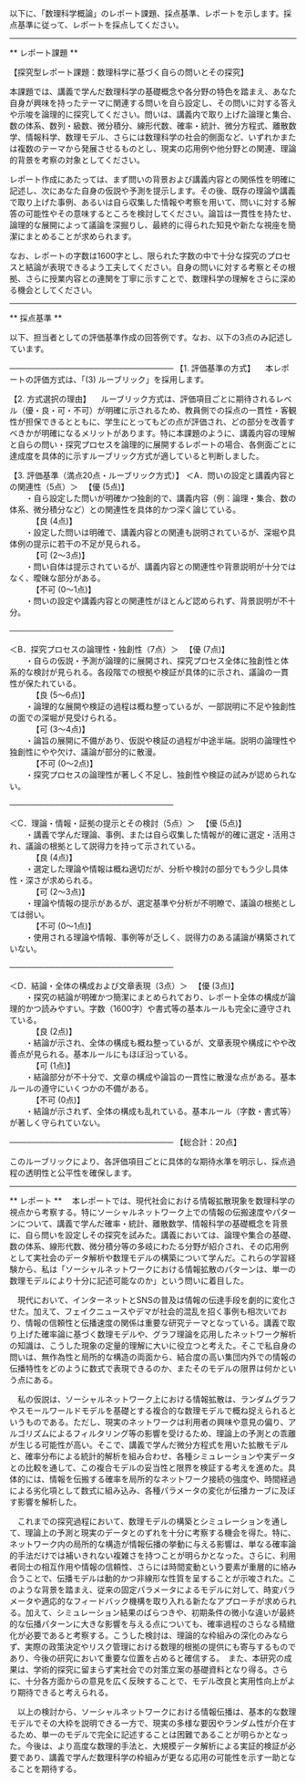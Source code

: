 以下に、「数理科学概論」のレポート課題、採点基準、レポートを示します。採点基準に従って、レポートを採点してください。

---------------------------------------
** レポート課題 **

【探究型レポート課題：数理科学に基づく自らの問いとその探究】

本課題では、講義で学んだ数理科学の基礎概念や各分野の特色を踏まえ、あなた自身が興味を持ったテーマに関連する問いを自ら設定し、その問いに対する答えや示唆を論理的に探究してください。問いは、講義内で取り上げた論理と集合、数の体系、数列・級数、微分積分、線形代数、確率・統計、微分方程式、離散数学、情報科学、数理モデル、さらには数理科学の社会的側面など、いずれかまたは複数のテーマから発展させるものとし、現実の応用例や他分野との関連、理論的背景を考察の対象としてください。

レポート作成にあたっては、まず問いの背景および講義内容との関係性を明確に記述し、次にあなた自身の仮説や予測を提示します。その後、既存の理論や講義で取り上げた事例、あるいは自ら収集した情報や考察を用いて、問いに対する解答の可能性やその意味するところを検討してください。論旨は一貫性を持たせ、論理的な展開によって議論を深掘りし、最終的に得られた知見や新たな視座を簡潔にまとめることが求められます。

なお、レポートの字数は1600字とし、限られた字数の中で十分な探究のプロセスと結論が表現できるよう工夫してください。自身の問いに対する考察とその根拠、さらに授業内容との連関を丁寧に示すことで、数理科学の理解をさらに深める機会としてください。

---------------------------------------
** 採点基準 **

以下、担当者としての評価基準作成の回答例です。なお、以下の3点のみ記述しています。

─────────────────────────────
【1. 評価基準の方式】
　本レポートの評価方式は、「(3) ルーブリック」を採用します。

【2. 方式選択の理由】
　ルーブリック方式は、評価項目ごとに期待されるレベル（優・良・可・不可）が明確に示されるため、教員側での採点の一貫性・客観性が担保できるとともに、学生にとってもどの点が評価され、どの部分を改善すべきかが明確になるメリットがあります。特に本課題のように、講義内容の理解と自らの問い・探究プロセスを論理的に展開するレポートの場合、各側面ごとに達成度を具体的に示すルーブリック方式が適していると判断しました。

【3. 評価基準（満点20点・ルーブリック方式）】
＜A．問いの設定と講義内容との関連性（5点）＞
　【優 (5点)】  
  ・自ら設定した問いが明確かつ独創的で、講義内容（例：論理・集合、数の体系、微分積分など）との関連性を具体的かつ深く論じている。  
  
　【良 (4点)】  
  ・設定した問いは明確で、講義内容との関連も説明されているが、深堀や具体例の提示に若干の不足が見られる。  
  
　【可 (2～3点)】  
  ・問い自体は提示されているが、講義内容との関連性や背景説明が十分ではなく、曖昧な部分がある。  
  
　【不可 (0～1点)】  
  ・問いの設定や講義内容との関連性がほとんど認められず、背景説明が不十分。

─────────────────────────────

＜B．探究プロセスの論理性・独創性（7点）＞
　【優 (7点)】  
  ・自らの仮説・予測が論理的に展開され、探究プロセス全体に独創性と体系的な検討が見られる。各段階での根拠や検証が具体的に示され、議論の一貫性が保たれている。  
  
　【良 (5～6点)】  
  ・論理的な展開や検証の過程は概ね整っているが、一部説明に不足や独創性の面での深堀が見受けられる。  
  
　【可 (3～4点)】  
  ・論旨の展開に不備があり、仮説や検証の過程が中途半端。説明の論理性や独創性にやや欠け、議論が部分的に散漫。  
  
　【不可 (0～2点)】  
  ・探究プロセスの論理性が著しく不足し、独創性や検証の試みが認められない。

─────────────────────────────

＜C．理論・情報・証拠の提示とその検討（5点）＞
　【優 (5点)】  
  ・講義で学んだ理論、事例、または自ら収集した情報が的確に選定・活用され、議論の根拠として説得力を持って示されている。  
  
　【良 (4点)】  
  ・選定した理論や情報は概ね適切だが、分析や検討の部分でもう少し具体性・深さが求められる。  
  
　【可 (2～3点)】  
  ・理論や情報の提示があるが、選定基準や分析が不明瞭で、議論の根拠としては弱い。  
  
　【不可 (0～1点)】  
  ・使用される理論や情報、事例等が乏しく、説得力のある議論が構築されていない。

─────────────────────────────

＜D．結論・全体の構成および文章表現（3点）＞
　【優 (3点)】  
  ・探究の結論が明確かつ簡潔にまとめられており、レポート全体の構成が論理的かつ読みやすい。字数（1600字）や書式等の基本ルールも完全に遵守されている。  
  
　【良 (2点)】  
  ・結論が示され、全体の構成も概ね整っているが、文章表現や構成にやや改善点が見られる。基本ルールにもほぼ沿っている。  
  
　【可 (1点)】  
  ・結論部分が不十分で、文章の構成や論旨の一貫性に散漫な点がある。基本ルールの遵守にいくつかの不備がある。  
  
　【不可 (0点)】  
  ・結論が示されず、全体の構成も乱れている。基本ルール（字数・書式等）が著しく守られていない。

─────────────────────────────
【総合計：20点】

このルーブリックにより、各評価項目ごとに具体的な期待水準を明示し、採点過程の透明性と公平性を確保します。

---------------------------------------
** レポート **
　本レポートでは、現代社会における情報拡散現象を数理科学の視点から考察する。特にソーシャルネットワーク上での情報の伝搬速度やパターンについて、講義で学んだ確率・統計、離散数学、情報科学の基礎概念を背景に、自ら問いを設定しその探究を試みた。講義においては、論理や集合の基礎、数の体系、線形代数、微分積分等の多岐にわたる分野が紹介され、その応用例として実社会のデータ解析や数理モデルの構築について学んだ。これらの学習経験から、私は「ソーシャルネットワークにおける情報拡散のパターンは、単一の数理モデルにより十分に記述可能なのか」という問いに着目した。

　現代において、インターネットとSNSの普及は情報の伝達手段を劇的に変化させた。加えて、フェイクニュースやデマが社会的混乱を招く事例も相次いでおり、情報の信頼性と伝播速度の関係は重要な研究テーマとなっている。講義で取り上げた確率論に基づく数理モデルや、グラフ理論を応用したネットワーク解析の知識は、こうした現象の定量的理解に大いに役立つと考えた。そこで私自身の問いは、無作為性と局所的な構造の両面から、結合度の高い集団内外での情報の伝播特性をどのように数式で表現できるのか、またそのモデルの限界は何かという点にある。

　私の仮説は、ソーシャルネットワーク上における情報拡散は、ランダムグラフやスモールワールドモデルを基礎とする複合的な数理モデルで概ね捉えられるというものである。ただし、現実のネットワークは利用者の興味や意見の偏り、アルゴリズムによるフィルタリング等の影響を受けるため、理論上の予測との乖離が生じる可能性が高い。そこで、講義で学んだ微分方程式を用いた拡散モデルと、確率分布による統計的解析を組み合わせ、各種シミュレーションや実データとの比較を通して、この複合モデルの妥当性と限界を検証する考えを進めた。具体的には、情報を伝搬する確率を局所的なネットワーク接続の強度や、時間経過による劣化項として数式に組み込み、各種パラメータの変化が伝播カーブに及ぼす影響を解析した。

　これまでの探究過程において、数理モデルの構築とシミュレーションを通して、理論上の予測と現実のデータとのずれを十分に考察する機会を得た。特に、ネットワーク内の局所的な構造が情報伝播の挙動に与える影響は、単なる確率論的手法だけでは補いきれない複雑さを持つことが明らかとなった。さらに、利用者同士の相互作用や情報の信頼性、さらには時間変動という要素が重層的に絡み合うことで、伝播モデルは動的かつ非線形な性質を呈することが示唆された。このような背景を踏まえ、従来の固定パラメータによるモデルに対して、時変パラメータや適応的なフィードバック機構を取り入れる新たなアプローチが求められる。加えて、シミュレーション結果のばらつきや、初期条件の微小な違いが最終的な伝播パターンに大きな影響を与える点についても、確率過程のさらなる精緻化が必要であると考察する。こうした検討は、理論的な枠組みの深化のみならず、実際の政策決定やリスク管理における数理的根拠の提供にも寄与するものであり、今後の研究において重要な位置を占めると確信する。　また、本研究の成果は、学術的探究に留まらず実社会での対策立案の基礎資料となり得る。さらに、十分各方面からの意見を広く反映することで、モデル改良と実用性向上がより期待できると考えられる。

　以上の検討から、ソーシャルネットワークにおける情報伝播は、基本的な数理モデルでその大枠を説明できる一方で、現実の多様な要因やランダム性が介在するため、単一のモデルで完全に記述することは困難であることが明らかとなった。今後は、より高度な数理的手法と、大規模データ解析による実証的検証が必要であり、講義で学んだ数理科学の枠組みが更なる応用の可能性を示す一助となることを期待する。


